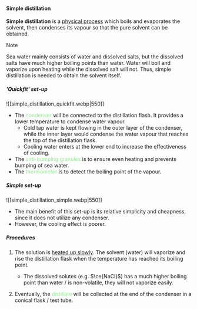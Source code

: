 #### Simple distillation
**Simple distillation** is a <u>physical process</u> which boils and evaporates the solvent, then condenses its vapour so that the pure solvent can be obtained.

> [!note]
> Sea water mainly consists of water and dissolved salts, but the dissolved salts have much higher boiling points than water. Water will boil and vaporize upon heating while the dissolved salt will not. Thus, simple distillation is needed to obtain the solvent itself.

##### 'Quickfit' set-up
![[simple_distillation_quickfit.webp|550]]
- The <span style="color: lightgreen">condenser</span> will be connected to the distillation flash. It provides a lower temperature to condense water vapour.
	- Cold tap water is kept flowing in the outer layer of the condenser, while the inner layer would condense the water vapour that reaches the top of the distillation flask.
	- Cooling water enters at the lower end to increase the effectiveness of cooling.
- The <span style="color: lightgreen">anti-bumping granules</span> is to ensure even heating and prevents bumping of sea water.
- The <span style="color: lightgreen">thermometer</span> is to detect the boiling point of the vapour.

##### Simple set-up
![[simple_distillation_simple.webp|550]]
- The main benefit of this set-up is its relative simplicity and cheapness, since it does not utilize any condenser.
- However, the cooling effect is poorer.

##### Procedures
1. The solution is <u>heated up slowly</u>. The solvent (water) will vaporize and rise the distillation flask when the temperature has reached its boiling point.
	- The dissolved solutes (e.g. $\ce{NaCl}$) has a much higher boiling point than water / is non-volatile, they will not vaporize easily.

2. Eventually, the <span style="color: lightgreen">distillate</span> will be collected at the end of the condenser in a conical flask / test tube.
